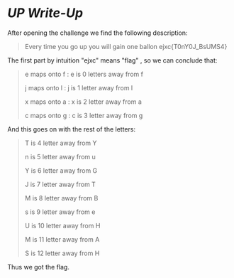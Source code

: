 #  *UP Write-Up*

After opening the challenge we find the following description:

> Every time you go up you will gain one ballon
> ejxc{T0nY0J_BsUMS4}

The first part by intuition "ejxc" means "flag" , so we can conclude that:

> e maps onto f   : e is 0 letters away from f
>
> j maps onto l   : j is 1 letter away from l
> 
> x maps onto a : x is 2 letter away from a
> 
> c maps onto g : c is 3 letter away from g

And this goes on with the rest of the letters:

> T is 4 letter away from Y
> 
> n is 5 letter away from u
> 
> Y is 6 letter away from G
> 
> J is 7 letter away from T
> 
> M is 8 letter away from B
> 
> s is 9 letter away from e
> 
> U is 10 letter away from H
> 
> M is 11 letter away from A
> 
> S is 12 letter away from H

Thus we got the flag.
